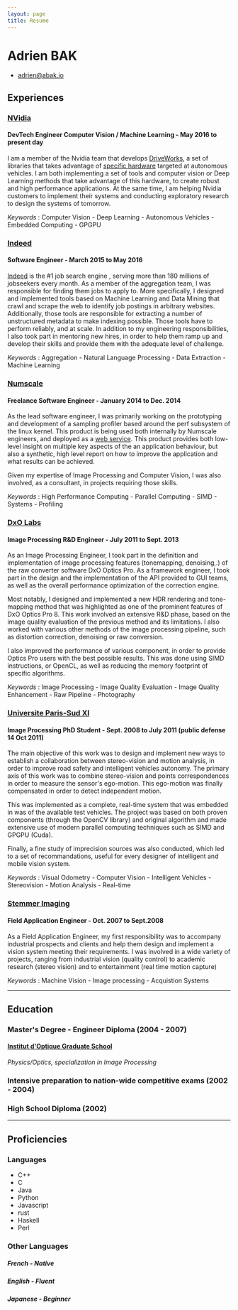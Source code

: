 ```yaml
---
layout: page
title: Resume
---
```


# Adrien BAK

 * <adrien@abak.io>

## Experiences

### [NVidia](www.nvidia.com)

#### DevTech Engineer Computer Vision / Machine Learning - May 2016 to present day


I am a member of the Nvidia team that develops [DriveWorks](http://www.nvidia.com/object/driveworks.html), a set of libraries
that takes advantage of [specific hardware](http://www.nvidia.com/object/drive-px.html) targeted at autonomous vehicles. I am both implementing a set of tools and computer vision or Deep Learning methods that take advantage of this hardware, to create robust and high performance applications. At the same time, I am helping Nvidia customers to implement their systems and conducting exploratory research to design the systems of tomorrow.

*Keywords* : Computer Vision - Deep Learning - Autonomous Vehicles - Embedded Computing - GPGPU
 
### [Indeed](http://www.indeed.com)

#### Software Engineer - March 2015 to May 2016

[Indeed](www.indeed.com) is the #1 job search engine , serving  more than 180 millions of jobseekers every month. As a member of the aggregation team, I was responsible for finding them jobs to apply to. More specifically, I designed and implemented tools based on Machine Learning and Data Mining that crawl and scrape the web to identify job postings in arbitrary websites. Additionally, those tools are responsible for extracting a number of unstructured metadata to make indexing possible. Those tools have to perform reliably, and at scale. In addition to my engineering responsibilities, I also took part in mentoring new hires, in order to help them ramp up and develop their skills and provide them with the adequate level of challenge.

*Keywords* : Aggregation - Natural Language Processing - Data Extraction - Machine Learning


### [Numscale](http://www.numscale.com) 

#### Freelance Software Engineer - January 2014 to Dec. 2014  

As the lead software engineer, I was primarily working on the prototyping and development of a sampling profiler based around the perf subsystem of the linux kernel. This product is being used both internally by Numscale engineers, and deployed as a [web service](http://analyzer.numscale.com/). This product provides both low-level insight  on multiple key aspects of the an application behaviour, but also a synthetic, high level report on how to improve the application and what results can be achieved.

Given my expertise of Image Processing and Computer Vision, I was also involved, as a consultant, in projects requiring those skills.


*Keywords* : High Performance Computing - Parallel Computing - SIMD - Systems - Profiling

### [DxO Labs](http://www.dxo.com)

#### Image Processing R&D Engineer - July 2011 to Sept. 2013

As an Image Processing Engineer, I took part in the definition and implementation of image processing features  (tonemapping, denoising,.) of the raw converter software DxO Optics Pro. As a framework engineer, I took part in the design and the implementation of the API provided to GUI teams, as well as the overall performance optimization of the correction engine.

Most notably, I designed and implemented a new HDR rendering and tone-mapping method that was highlighted as one of the prominent features of DxO Optics Pro 8. This work involved an extensive R\&D phase, based on the image quality evaluation of the previous method and its limitations. I also worked with various other methods of the image processing pipeline, such as distortion correction, denoising or raw conversion.

I also improved the performance of various component, in order to provide Optics Pro users with the best possible results. This was done using SIMD instructions, or OpenCL, as well as reducing the memory footprint of specific algorithms.

*Keywords* : Image Processing - Image Quality Evaluation - Image Quality Enhancement - Raw Pipeline - Photography

### [Universite Paris-Sud XI](http://www.u-psud.fr/)

#### Image Processing PhD Student - Sept. 2008 to July 2011 (public defense 14 Oct 2011)

The main objective of this work was to design and implement new ways to establish a collaboration between stereo-vision and motion analysis, in order to improve road safety and intelligent vehicles autonomy. The primary axis of this work was to combine stereo-vision and points correspondences in order to measure the sensor's ego-motion. This ego-motion was finally compensated in order to detect independent motion. 

This was implemented as a complete, real-time system that was embedded in was of the  available test vehicles. The project was based on both proven components (through the OpenCV library) and original algorithm and made extensive use of modern parallel computing techniques such as SIMD and GPGPU (Cuda).

Finally, a fine study of imprecision sources was also conducted, which led to a set of recommandations, useful for every designer of intelligent and mobile vision system.

*Keywords* : Visual Odometry - Computer Vision - Intelligent Vehicles - Stereovision - Motion Analysis - Real-time

### [Stemmer Imaging](http://www.stemmer-imaging.fr/)

#### Field Application Engineer - Oct. 2007 to Sept.2008

As a Field Application Engineer, my first responsibility was to accompany industrial prospects and clients and help them design and implement a vision system meeting their requirements. I was involved in a wide variety of projects, ranging from industrial vision (quality control) to academic research (stereo vision) and to entertainment (real time motion capture)

*Keywords* : Machine Vision - Image processing - Acquistion Systems

---

## Education

### Master's Degree - Engineer Diploma (2004 - 2007)

#### [Institut d'Optique Graduate School](https://www.institutoptique.fr/en/)

*Physics/Optics, specialization in Image Processing*

### Intensive preparation to nation-wide competitive exams (2002 - 2004)

### High School Diploma (2002)

---

## Proficiencies

### Languages

 * C++
 * C
 * Java
 * Python
 * Javascript
 * rust
 * Haskell
 * Perl

### Other Languages

##### French - Native

##### English - Fluent

##### Japanese - Beginner
